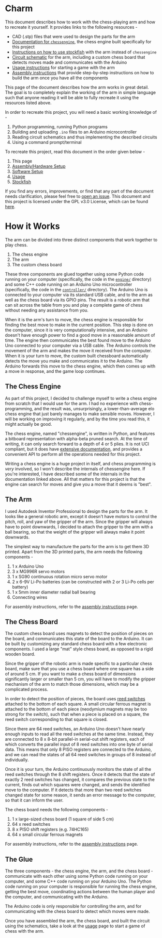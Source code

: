 # Charm
This document describes how to work with the chess-playing arm and how to recreate it yourself. It provides links to the following resources -

- CAD (.stp) files that were used to design the parts for the arm
- [Documentation for `chessengine`](https://chessengine.readthedocs.io/en/latest), the chess engine built specifically for this project
- [Instructions on how to use stockfish](./stockfish.md) with the arm instead of `chessengine`
- [Circuit schematic](../data/chessbot.kicad_sch) for the arm, including a custom chess board that detects moves made and communicates with the Arduino
- [Usage instructions](./usage.md) for starting a game with the arm
- [Assembly instructions](./assemble.md) that provide step-by-step instructions on how to build the arm once you have all the components


This page of the document describes how the arm works in great detail. The goal is to completely explain the working of the arm in simple language such that anyone reading it will be able to fully recreate it using the resources listed above.

In order to recreate this project, you will need a basic working knowledge of -
1. Python programming, running Python programs
2. Building and uploading `.ino` files to an Arduino microcontroller
3. Reading circuit schematics and thus implementing the described circuits
4. Using a command prompt/terminal

To recreate this project, read this document in the order given below -

1. This page
2. [Assembly/Hardware Setup](./assemble.md)
3. [Software Setup](./software-setup.md)
4. [Usage](./usage.md)
5. [Stockfish](./stockfish.md)

If you find any errors, improvements, or find that any part of the document needs clarification, please feel free to [open an issue](https://github.com/hrushikeshrv/charm/issues). This document and this project is licensed under the GPL v3.0 License, which can be found [here](https://github.com/hrushikeshrv/charm/blob/main/LICENSE).

# How it Works
<!-- Add a block diagram of the system -->
The arm can be divided into three distinct components that work together to play chess.

1. The chess engine
2. The arm
3. The custom chess board

These three components are glued together using some Python code running on your computer (specifically, the code in the [`engine/`](https://github.com/hrushikeshrv/charm/tree/main/engine) directory) and some C++ code running on an Arduino Uno microcontroller (specifically, the code in the [`controller/`](https://github.com/hrushikeshrv/charm/tree/main/controller) directory). The Arduino Uno is connected to your computer via its standard USB cable, and to the arm  as well as the chess board via its GPIO pins. The result is a robotic arm that can sit across the table from you and play a complete game of chess without needing any assistance from you.

When it is the arm's turn to move, the chess engine is responsible for finding the best move to make in the current position. This step is done on the computer, since it is very computationally intensive, and an Arduino doesn't have enough power to find a good move in a reasonable amount of time. The engine then communicates the best found move to the Arduino Uno connected to your computer via a USB cable. The Arduino controls the movement of the arm and makes the move it received from the computer. When it is your turn to move, the custom built chessboard automatically detects the move you make and communicates it to the Arduino. The Arduino forwards this move to the chess engine, which then comes up with a move in response, and the game loop continues.

## The Chess Engine

As part of this project, I decided to challenge myself to write a chess engine from scratch that I would use for the arm. I had no experience with chess-programming, and the result was, unsurprisingly, a lower-than-average elo chess engine that just barely manages to make sensible moves. However, I will be working on improving it regularly, and by the time you read this, it might actually be good.

The chess engine, named "chessengine", is written in Python, and features a bitboard representation with alpha-beta pruned search. At the time of writing, it can only search forward to a depth of 4 or 5 plies. It is not UCI compliant, but it does have [extensive documentation](https://chessengine.readthedocs.io/en/latest), and provides a convenient API to perform all the operations needed for this project.

Writing a chess engine is a huge project in itself, and chess programming is _very_ involved, so I won't describe the internals of chessengine here. If you're interested, I have described some of the internals in the documentation linked above. All that matters for this project is that the engine can search for moves and give you a move that it deems is "best".

## The Arm
<!-- Add screenshots of the 3D model of the arm -->
I used Autodesk Inventor Professional to design the parts for the arm. It looks like a general robotic arm, except it doesn't have motors to control the pitch, roll, and yaw of the gripper of the arm. Since the gripper will always have to point downwards, I decided to attach the gripper to the arm with a ball bearing, so that the weight of the gripper will always make it point downwards.

The simplest way to manufacture the parts for the arm is to get them 3D printed. Apart from the 3D printed parts, the arm needs the following components -

1. 1 x Arduino Uno
2. 3 x MG996R servo motors
3. 1 x SG90 continuous rotation micro servo motor
4. 2 x 6-9V Li-Po batteries (can be constructed with 2 or 3 Li-Po cells per battery)
5. 1 x 5mm inner diameter radial ball bearing
6. Connecting wires

For assembly instructions, refer to the [assembly instructions](./assemble.md) page.

## The Chess Board
<!-- Add screenshots of the chess board -->
The custom chess board uses magnets to detect the position of pieces on the board, and communicates this state of the board to the Arduino. It can be built by customizing any standard chess board with a few electronic components. I used a large "mat" style chess board, as opposed to a rigid wooden board. 

Since the gripper of the robotic arm is made specific to a particular chess board, make sure that you use a chess board where one square has a side of around 5 cm. If you want to make a chess board of dimensions significantly larger or smaller than 5 cm, you will have to modify the gripper mechanism of the arm to match those dimensions, which may be a complicated process. 

In order to detect the position of pieces, the board uses [reed switches](https://en.wikipedia.org/wiki/Reed_switch) attached to the bottom of each square. A small circular ferrous magnet is attached to the bottom of each piece (neodymium magnets may be too strong for the switch), such that when a piece is placed on a square, the reed switch corresponding to that square is closed.

Since there are 64 reed switches, an Arduino Uno doesn't have nearly enough inputs to read all the reed switches at the same time. Instead, they are connected to 8 x 8-bit parallel-in serial-out shift registers, each of which converts the parallel input of 8 reed switches into one byte of serial data. This means that only 8 PISO registers are connected to the Arduino, and we can read the states of all 64 reed switches in groups of 8 instead of individually.

Once it is your turn, the Arduino continuously monitors the state of all the reed switches through the 8 shift registers. Once it detects that the state of exactly 2 reed switches has changed, it compares the previous state to the current, finds out which squares were changed, and sends the identified move to the computer. If it detects that more than two reed switches changed state for some reason, it sends an error message to the computer, so that it can inform the user.

The chess board needs the following components - 

1. 1 x large-sized chess board (1 square of side 5 cm)
2. 64 x reed switches
3. 8 x PISO shift registers (e.g. 74HC165)
4. 64 x small circular ferrous magnets

For assembly instructions, refer to the [assembly instructions](./assemble.md) page.

## The Glue

The three components - the chess engine, the arm, and the chess board - communicate with each other using some Python code running on your computer, and some C++ code running on your Arduino Uno. The Python code running on your computer is responsible for running the chess engine, getting the best move, coordinating actions between the human player and the computer, and communicating with the Arduino.

The Arduino code is only responsible for controlling the arm, and for communicating with the chess board to detect which moves were made.

Once you have assembled the arm, the chess board, and built the circuit using the schematics, take a look at the [usage](./usage.md) page to start a game of chess with the arm.